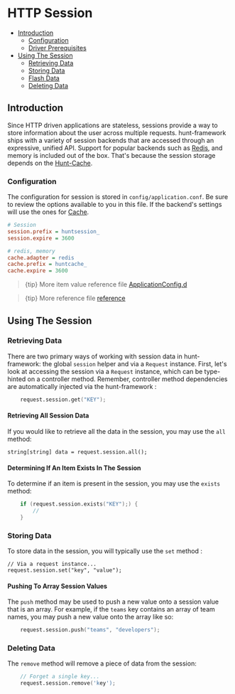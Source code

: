 # HTTP Session

- [Introduction](#introduction)
    - [Configuration](#configuration)
    - [Driver Prerequisites](#driver-prerequisites)
- [Using The Session](#using-the-session)
    - [Retrieving Data](#retrieving-data)
    - [Storing Data](#storing-data)
    - [Flash Data](#flash-data)
    - [Deleting Data](#deleting-data)
    
<a name="introduction"></a>
## Introduction

Since HTTP driven applications are stateless, sessions provide a way to store information about the user across multiple requests. hunt-framework ships with a variety of session backends that are accessed through an expressive, unified API. Support for popular backends such as [Redis](https://redis.io), and memory is included out of the box. That's because the session storage depends on the [Hunt-Cache](cache.md).

<a name="configuration"></a>
### Configuration

The configuration for session is stored in `config/application.conf`. Be sure to review the options available to you in this file. If the backend's settings will use the ones for [Cache](cache.md).

```ini
# Session
session.prefix = huntsession_
session.expire = 3600

# redis, memory
cache.adapter = redis
cache.prefix = huntcache_
cache.expire = 3600
```

> {tip} More item value reference file [ApplicationConfig.d](https://github.com/huntlabs/hunt-framework/blob/master/source/hunt/framework/config/ApplicationConfig.d#L41)

> {tip} More reference file [reference](https://github.com/huntlabs/hunt-framework-docs/blob/master/cache.md)

<a name="using-the-session"></a>
## Using The Session

<a name="retrieving-data"></a>
### Retrieving Data

There are two primary ways of working with session data in hunt-framework: the global `session` helper and via a `Request` instance. First, let's look at accessing the session via a `Request` instance, which can be type-hinted on a controller method. Remember, controller method dependencies are automatically injected via the hunt-framework :
```d
    request.session.get("KEY");
```

#### Retrieving All Session Data

If you would like to retrieve all the data in the session, you may use the `all` method:

    string[string] data = request.session.all();

#### Determining If An Item Exists In The Session

To determine if an item is present in the session, you may use the `exists` method:
```d
    if (request.session.exists("KEY");) {
        //
    }
```

<a name="storing-data"></a>
### Storing Data

To store data in the session, you will typically use the `set` method :

    // Via a request instance...
    request.session.set("key", "value");

#### Pushing To Array Session Values

The `push` method may be used to push a new value onto a session value that is an array. For example, if the `teams` key contains an array of team names, you may push a new value onto the array like so:

```d
    request.session.push("teams", "developers");
```

<a name="deleting-data"></a>
### Deleting Data

The `remove` method will remove a piece of data from the session:

```d
    // Forget a single key...
    request.session.remove('key');
```

